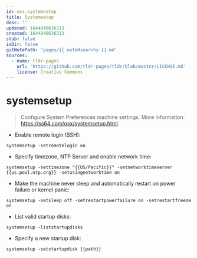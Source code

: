 ```yaml
---
id: osx.systemsetup
title: Systemsetup
desc: ''
updated: 1644840636313
created: 1644840636313
stub: false
isDir: false
gitNotePath: 'pages/{{ noteHiearchy }}.md'
sources:
  - name: tldr-pages
    url: 'https://github.com/tldr-pages/tldr/blob/master/LICENSE.md'
    license: Creative Commons
---
```

# systemsetup

> Configure System Preferences machine settings.
> More information: <https://ss64.com/osx/systemsetup.html>.

- Enable remote login (SSH):

`systemsetup -setremotelogin on`

- Specify timezone, NTP Server and enable network time:

`systemsetup -settimezone "{{US/Pacific}}" -setnetworktimeserver {{us.pool.ntp.org}} -setusingnetworktime on`

- Make the machine never sleep and automatically restart on power failure or kernel panic:

`systemsetup -setsleep off -setrestartpowerfailure on -setrestartfreeze on`

- List valid startup disks:

`systemsetup -liststartupdisks`

- Specify a new startup disk:

`systemsetup -setstartupdisk {{path}}`

